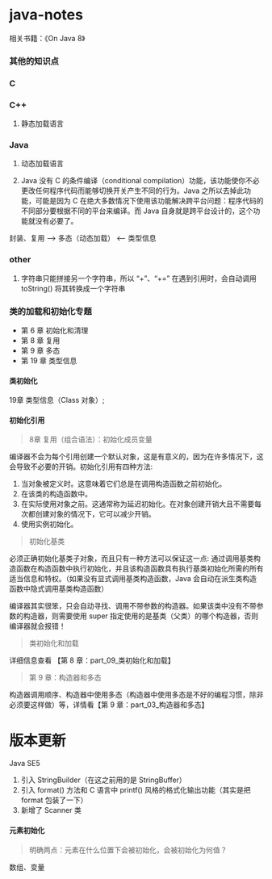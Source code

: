 # java-notes
相关书籍：《On Java 8》


### 其他的知识点
### C

### C++
1. 静态加载语言

### Java
1. 动态加载语言

1. Java 没有 C 的条件编译（conditional compilation）功能，该功能使你不必更改任何程序代码而能够切换开关产生不同的行为。Java 之所以去掉此功能，可能是因为 C 在绝大多数情况下使用该功能解决跨平台问题：程序代码的不同部分要根据不同的平台来编译。而 Java 自身就是跨平台设计的，这个功能就没有必要了。

封装、复用 --> 多态（动态加载） <-- 类型信息



### other
1. 字符串只能拼接另一个字符串，所以 “+”、“+=” 在遇到引用时，会自动调用 toString() 将其转换成一个字符串



### 类的加载和初始化专题
* 第 6 章 初始化和清理
* 第 8 章 复用
* 第 9 章 多态
* 第 19 章 类型信息
#### 类初始化
19章 类型信息（Class 对象）;

#### 初始化引用
> 8章 复用（组合语法）：初始化成员变量

编译器不会为每个引用创建一个默认对象，这是有意义的，因为在许多情况下，这会导致不必要的开销。初始化引用有四种方法:
1. 当对象被定义时。这意味着它们总是在调用构造函数之前初始化。
2. 在该类的构造函数中。
3. 在实际使用对象之前。这通常称为延迟初始化。在对象创建开销大且不需要每次都创建对象的情况下，它可以减少开销。
4. 使用实例初始化。


> 初始化基类

必须正确初始化基类子对象，而且只有一种方法可以保证这一点: 通过调用基类构造函数在构造函数中执行初始化，并且该构造函数具有执行基类初始化所需的所有适当信息和特权。（如果没有显式调用基类构造函数，Java 会自动在派生类构造函数中隐式调用基类构造函数）

编译器其实很笨，只会自动寻找、调用不带参数的构造器。如果该类中没有不带参数的构造器，则需要使用 super 指定使用的是基类（父类）的哪个构造器，否则编译器就会报错！


> 类初始化和加载

详细信息查看 【第 8 章：part_09_类初始化和加载】

> 第 9 章：构造器和多态

构造器调用顺序、构造器中使用多态（构造器中使用多态是不好的编程习惯，除非必须要这样做）等，详情看【第 9 章：part_03_构造器和多态】




# 版本更新
Java SE5
1. 引入 StringBuilder（在这之前用的是 StringBuffer）
2. 引入 format() 方法和 C 语言中 printf() 风格的格式化输出功能（其实是把 format 包装了一下）
3. 新增了 Scanner 类





#### 元素初始化
> 明确两点：元素在什么位置下会被初始化，会被初始化为何值？

数组、变量